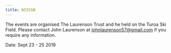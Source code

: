 ```yaml
---
title: NISSSB
---
```

The events are organised The Laurenson Trust and he held on the Turoa Ski Field. Please contact John Laurenson at johnlaurenson57@gmail.com if you require any information. 

Date:  Sept 23 - 25 2019
